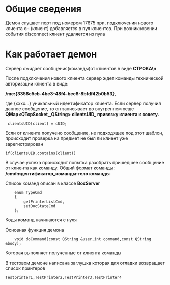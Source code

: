 # Общие сведения #

Демон слушает порт под номером 17675 при, подключении нового клиента он (клиент) добавляется в пул клиентов.
При возникновении события disconnect клиент удаляется из пула

# Как работает демон #
Сервер ожидает сообщения(команды)от клиентов в виде **СТРОКА\n**

После подключения нового клиента сервер ждет команды технической авторизации клиента в виде:

**/me:{3358c5cb-4be3-48f4-bec8-8bfdf42b0b53}**,

где {хххх...} уникальный идентификатор клиента. Если сервер получил данное сообщение, то он записывает во внутреннем хеше **QMap<QTcpSocket_,QString> clientsUID_ привязку клиента к сокету.**

```
 clientsUID[client] = cUID;
```
Если от клиента получено сообщение, не подходящее под этот шаблон, происходит проверка на предмет не был ли клиент уже зарегистрирован

```
if(clientsUID.contains(client))
```

В случае успеха происходит попытка разобрать пришедшее сообщение от клиента как команду.
Общий формат команды:
**/cmd:идентификатор\_команды:тело команды**

Список команд описан в классе **BoxServer**
```
	enum TypeCmd
	{
	    getPrinterListCmd,
	    setDocStateCmd
	};

```

Коды команд начинаются с нуля

Основная функция демона
```
	void doCommand(const QString &user,int command,const QString &body);
```
Которая выполняет полученные от клиента команды

В тестовом демоне написана заглушка которая для отладки возвращает список принтеров
```
Testprinter1,TestPrinter2,TestPrinter3,TestPrinter4
```